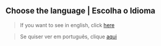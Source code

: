 ## Choose the language | Escolha o Idioma

> If you want to see in english, click [here](https://github.com/FabricioMacena/Data_Science/blob/main/Credit%20Card%20Fraud%20Detection/(EN)/doc_CreditCardFraudDetection(EN).md)

> Se quiser ver em português, clique [aqui](https://github.com/FabricioMacena/Data_Science/blob/main/Credit%20Card%20Fraud%20Detection/(PT)/doc_CreditCardFraudDetection(PT).md)
